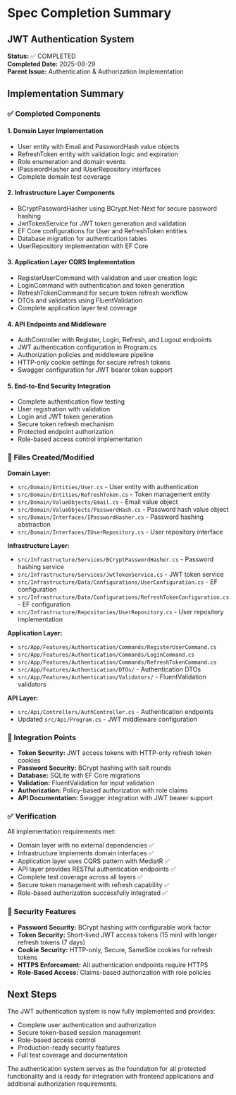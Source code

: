 # Spec Completion Summary

## JWT Authentication System
**Status:** ✅ COMPLETED  
**Completed Date:** 2025-08-29  
**Parent Issue:** Authentication & Authorization Implementation  

## Implementation Summary

### ✅ Completed Components

#### 1. Domain Layer Implementation
- User entity with Email and PasswordHash value objects
- RefreshToken entity with validation logic and expiration
- Role enumeration and domain events
- IPasswordHasher and IUserRepository interfaces
- Complete domain test coverage

#### 2. Infrastructure Layer Components
- BCryptPasswordHasher using BCrypt.Net-Next for secure password hashing
- JwtTokenService for JWT token generation and validation
- EF Core configurations for User and RefreshToken entities
- Database migration for authentication tables
- UserRepository implementation with EF Core

#### 3. Application Layer CQRS Implementation
- RegisterUserCommand with validation and user creation logic
- LoginCommand with authentication and token generation
- RefreshTokenCommand for secure token refresh workflow
- DTOs and validators using FluentValidation
- Complete application layer test coverage

#### 4. API Endpoints and Middleware
- AuthController with Register, Login, Refresh, and Logout endpoints
- JWT authentication configuration in Program.cs
- Authorization policies and middleware pipeline
- HTTP-only cookie settings for secure refresh tokens
- Swagger configuration for JWT bearer token support

#### 5. End-to-End Security Integration
- Complete authentication flow testing
- User registration with validation
- Login and JWT token generation
- Secure token refresh mechanism
- Protected endpoint authorization
- Role-based access control implementation

### 📁 Files Created/Modified

**Domain Layer:**
- `src/Domain/Entities/User.cs` - User entity with authentication
- `src/Domain/Entities/RefreshToken.cs` - Token management entity
- `src/Domain/ValueObjects/Email.cs` - Email value object
- `src/Domain/ValueObjects/PasswordHash.cs` - Password hash value object
- `src/Domain/Interfaces/IPasswordHasher.cs` - Password hashing abstraction
- `src/Domain/Interfaces/IUserRepository.cs` - User repository interface

**Infrastructure Layer:**
- `src/Infrastructure/Services/BCryptPasswordHasher.cs` - Password hashing service
- `src/Infrastructure/Services/JwtTokenService.cs` - JWT token service
- `src/Infrastructure/Data/Configurations/UserConfiguration.cs` - EF configuration
- `src/Infrastructure/Data/Configurations/RefreshTokenConfiguration.cs` - EF configuration
- `src/Infrastructure/Repositories/UserRepository.cs` - User repository implementation

**Application Layer:**
- `src/App/Features/Authentication/Commands/RegisterUserCommand.cs`
- `src/App/Features/Authentication/Commands/LoginCommand.cs`
- `src/App/Features/Authentication/Commands/RefreshTokenCommand.cs`
- `src/App/Features/Authentication/DTOs/` - Authentication DTOs
- `src/App/Features/Authentication/Validators/` - FluentValidation validators

**API Layer:**
- `src/Api/Controllers/AuthController.cs` - Authentication endpoints
- Updated `src/Api/Program.cs` - JWT middleware configuration

### 🔗 Integration Points

- **Token Security:** JWT access tokens with HTTP-only refresh token cookies
- **Password Security:** BCrypt hashing with salt rounds
- **Database:** SQLite with EF Core migrations
- **Validation:** FluentValidation for input validation
- **Authorization:** Policy-based authorization with role claims
- **API Documentation:** Swagger integration with JWT bearer support

### ✅ Verification

All implementation requirements met:
- Domain layer with no external dependencies ✅
- Infrastructure implements domain interfaces ✅
- Application layer uses CQRS pattern with MediatR ✅
- API layer provides RESTful authentication endpoints ✅
- Complete test coverage across all layers ✅
- Secure token management with refresh capability ✅
- Role-based authorization successfully integrated ✅

### 📝 Security Features

- **Password Security:** BCrypt hashing with configurable work factor
- **Token Security:** Short-lived JWT access tokens (15 min) with longer refresh tokens (7 days)
- **Cookie Security:** HTTP-only, Secure, SameSite cookies for refresh tokens
- **HTTPS Enforcement:** All authentication endpoints require HTTPS
- **Role-Based Access:** Claims-based authorization with role policies

## Next Steps

The JWT authentication system is now fully implemented and provides:
- Complete user authentication and authorization
- Secure token-based session management
- Role-based access control
- Production-ready security features
- Full test coverage and documentation

The authentication system serves as the foundation for all protected functionality and is ready for integration with frontend applications and additional authorization requirements.